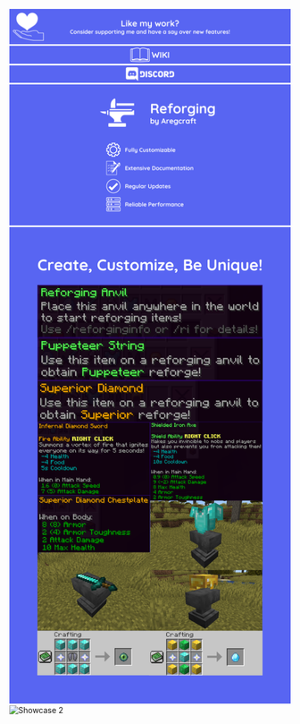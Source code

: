 [![Donate](img/donate.png)](https://www.patreon.com/Aregcraft)
[![Wiki](img/wiki.png)](https://aregcraft.vercel.app/)
[![Discord](img/discord.png)](https://discord.gg/AJJWZFzVAX)
![Banner](img/banner.png)
![Showcase 1](img/showcase_1.png)
![Showcase 2](img/showcase_2.png)

